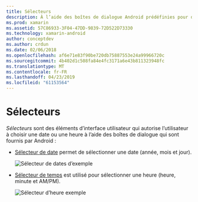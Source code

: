 ```yaml
---
title: Sélecteurs
description: À l’aide des boîtes de dialogue Android prédéfinies pour demander à l’utilisateur pour la date et l’heure
ms.prod: xamarin
ms.assetid: 57C86933-3F04-47DD-9839-72D522D73330
ms.technology: xamarin-android
author: conceptdev
ms.author: crdun
ms.date: 02/06/2018
ms.openlocfilehash: af6e71e83f90be720db75887553e24a99966720c
ms.sourcegitcommit: 4b402d1c508fa84e4fc3171a6e43b811323948fc
ms.translationtype: MT
ms.contentlocale: fr-FR
ms.lasthandoff: 04/23/2019
ms.locfileid: "61153564"
---
```

# <a name="pickers"></a>Sélecteurs


*Sélecteurs* sont des éléments d’interface utilisateur qui autorise l’utilisateur à choisir une date ou une heure à l’aide des boîtes de dialogue qui sont fournis par Android :

-   [Sélecteur de date](~/android/user-interface/controls/pickers/date-picker.md) permet de sélectionner une date (année, mois et jour).

    ![Sélecteur de dates d’exemple](images/date-picker.png)

-   [Sélecteur de temps](~/android/user-interface/controls/pickers/time-picker.md) est utilisé pour sélectionner une heure (heure, minute et AM/PM).

    ![Sélecteur d’heure exemple](images/time-picker.png)
